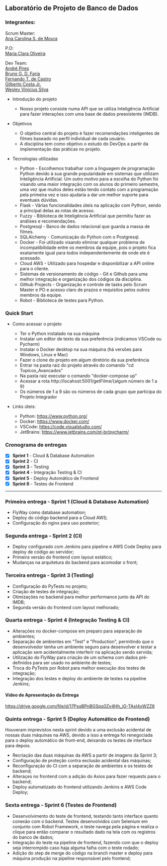 ## Laboratório de Projeto de Banco de Dados

### Integrantes:
  
Scrum Master:  
  [Ana Carolina S. de Moura](https://www.linkedin.com/in/ana-carolina-simplicio-de-moura-84bb49148/)  
    
P.O:  
  [Maria Clara Oliveira](https://www.linkedin.com/in/oliveira-mclaraa/)  
    
Dev Team:  
  [André Pires](https://www.linkedin.com/in/andr%C3%A9-pires-87558919b/)  
  [Bruno G. D. Faria](https://www.linkedin.com/in/bruno-dionisio-6134451a7/)  
  [Fernando T. de Castro](https://www.linkedin.com/in/ftcastro/)  
  [Gilberto Costa Jr.](https://www.linkedin.com/in/gilberto-costa-b8b988161/)  
  [Wesley Vinicius Silva](https://www.linkedin.com/in/wesley-vinicius-silva-8568a516b/)  
  
- Introdução do projeto

  - Nosso projeto consiste numa API que se utiliza Inteligência Artificial para fazer interações com uma base de dados preexistente (IMDB).

- Objetivos

  - O objetivo central do projeto é fazer recomendações inteligentes de filmes baseado no perfil individual de cada usuário.
  - A disciplina tem como objetivo o estudo do DevOps a partir da implementação das práticas no projeto.

- Tecnologias utilizadas

  - Python - Escolhemos trabalhar com a linguagem de programação Python devido à sua grande popularidade em sistemas que utilizam Inteligência Artificial. Um outro motivo para a escolha do Python foi visando uma maior integração com os alunos do primeiro semestre, uma vez que muitos deles estão tendo contato com a programação pela primeira vez e isso ajudaria a dar um melhor suporte para eventuais dúvidas.
  - Flask - Várias funcionalidades úteis na aplicação com Python, sendo a principal delas as rotas de acesso.
  - Fuzzy - Biblioteca de Inteligência Artificial que permitiu fazer as análises e recomendações.
  - Postgresql - Banco de dados relacional que guarda a massa de filmes.
  - SQLAlchemy - Comunicação do Python com o Postgresql.
  - Docker - Foi utilizado visando eliminar qualquer problema de incompatibilidade entre os membros da equipe, pois o projeto fica exatamente igual para todos independentemente de onde ele é acessado.
  - Cloud AWS - Utilizado para hospedar e disponibilizar a API online para o cliente.
  - Sistemas de versionamento de código - Git e Github para uma melhor integração e organização dos códigos da disciplina.
  - Github Projects - Organização e controle de tasks pelo Scrum Master e PO e acesso claro de prazos e requisitos pelos outros membros da equipe.
  - Robot - Biblioteca de testes para Python.
  
### Quick Start

- Como acessar o projeto

  - Ter o Python instalado na sua máquina
  - Instalar um editor de texto da sua preferência (indicamos VSCode ou Pycharm)
  - Instalar o Docker desktop na sua máquina (há versões para Windows, Linux e Mac)
  - Fazer o clone do projeto em algum diretório da sua preferência
  - Entrar na pasta raiz do projeto através do comando "cd Topicos_Avancados"
  - Na pasta raiz executar o comando "docker-compose up"
  - Acessar a rota http://locahost:5001/getFilme/{algum número de 1 a 9}
  - Os números de 1 a 9 são os números de cada grupo que participa do Projeto Integrador

- Links úteis:
  - Python: https://www.python.org/
  - Docker: https://www.docker.com/
  - VSCode: https://code.visualstudio.com/
  - JetBrains: https://www.jetbrains.com/pt-br/pycharm/

### Cronograma de entregas

- [x] **Sprint 1** - Cloud & Database Automation
- [X] **Sprint 2** - CI
- [X] **Sprint 3** - Testing
- [X] **Sprint 4** - Integração Testing & CI
- [X] **Sprint 5** - Deploy Automático de Frontend
- [X] **Sprint 6** - Testes de Frontend 

-------------



### Primeira entrega - Sprint 1 (Cloud & Database Automation)

- FlyWay como database automation;
- Deploy do código backend para a Cloud AWS;
- Configuração do nginx para uso posterior;

### Segunda entrega - Sprint 2 (CI)

- Deploy configurado com Jenkins para pipeline e AWS Code Deploy para deploy de código ao servidor;
- Primeira versão do frontend com layout estático;
- Mudanças na arquitetura do backend para acomodar o front;

### Terceira entrega - Sprint 3 (Testing)

- Configuração do PyTests no projeto;
- Criação de testes de integração;
- Otimizações no backend para melhor performance junto da API do IMDB;
- Segunda versão do frontend com layout melhorado;

### Quarta entrega - Sprint 4 (Integração Testing & CI)

- Alterações no docker-compose em preparo para separação de ambientes;
- Separação de ambientes em "Test" e "Production", permitindo que o desenvolvedor tenha um ambiente seguro para desenvolver e testar a aplicação sem acidentalmente interferir na aplicação sendo servida;
- Utilização do FlyWay para criação de um schema com dados pré-definidos para ser usado no ambiente de testes;
- Troca do PyTests por Robot para melhor execução dos testes de integração;
- Integração dos testes e deploy do ambiente de testes na pipeline Jenkins;

#### Vídeo de Apresentação da Entrega

https://drive.google.com/file/d/17PsqBPnBGSps0Zv4Hh_iG-TAsI4xWZZ6


### Quinta entrega - Sprint 5 (Deploy Automático de Frontend)

Houveram imprevistos nesta sprint devido a uma exclusão acidental de nossas duas máquinas na AWS, devido a isso a entrega foi renegociada para o deploy automático de front-end, deixando os testes de interface para depois.

- Recriação das duas máquinas da AWS a partir de imagens da Sprint 3;
- Configuração de proteção contra exclusão acidental das máquinas;
- Reconfiguração do CI com a separação de ambientes e os testes de backend;
- Alteraçes no frontend com a adição do Axios para fazer requests para o backend;
- Deploy automatizado do frontend utilizando Jenkins e AWS Code Deploy;

### Sexta entrega - Sprint 6 (Testes de Frontend)

- Desenvolvimento do teste de frontend, testando tanto interface quanto conexão com o backend. Testes desenvolvidos com Selenium em conjunto com Robot Framework, o teste navega pela página e realiza o clique para então comparar o resultado dado na tela com os registros do banco de dados;
- Integração do teste na pipeline de frontend, fazendo com que o deploy seja interrompido caso haja alguma falha com o teste rodado;
- Adição do step de merge do código na branch master e deploy para máquina produção na pipeline responsável pelo frontend;

